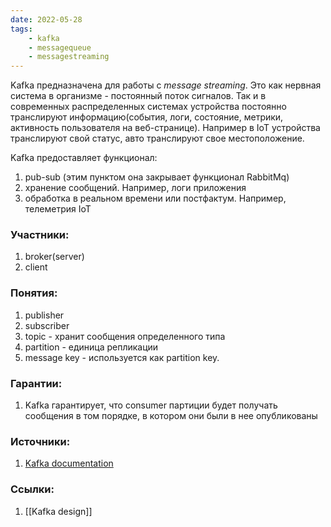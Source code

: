 ```yaml
---
date: 2022-05-28
tags:
    - kafka
    - messagequeue
    - messagestreaming
---
```


Kafka предназначена для работы с *message streaming*. Это как нервная система в организме - постоянный поток сигналов. Так и в современных распределенных системах устройства постоянно транслируют информацию(события, логи, состояние, метрики, активность пользователя на веб-странице). Например в IoT устройства транслируют свой статус, авто транслируют свое местоположение.

Kafka предоставляет функционал:
1. pub-sub (этим пунктом она закрывает функционал RabbitMq)
1. хранение сообщений. Например, логи приложения
1. обработка в реальном времени или постфактум. Например, телеметрия IoT

### Участники:

1. broker(server)
1. client

### Понятия:

1. publisher
1. subscriber
1. topic - хранит сообщения определенного типа
1. partition - единица репликации
1. message key - используется как partition key.

### Гарантии:

1. Kafka гарантирует, что consumer партиции будет получать сообщения в том порядке, в котором они были в нее опубликованы

### Источники:

1. [Kafka documentation](https://kafka.apache.org/documentation/)

### Ссылки:

1. [[Kafka design]]

